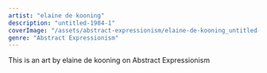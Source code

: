 ```yaml
---
artist: "elaine de kooning"
description: "untitled-1984-1"
coverImage: "/assets/abstract-expressionism/elaine-de-kooning_untitled-1984-1.jpg"
genre: "Abstract Expressionism"
---
```

This is an art by elaine de kooning on Abstract Expressionism


